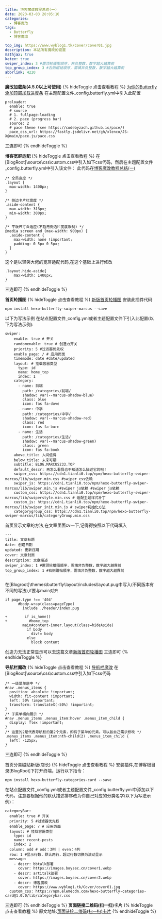 ```yaml
---
title: 博客魔改教程总结(一)
date: 2023-03-03 20:05:10
categories: 
  - 博客魔改
tags:
  - Butterfly
  - 博客魔改

top_img: https://www.wyblog1.tk/Cover/cover01.jpg
description: 本站所有魔改的设置
mathjax: true
katex: true
swiper_index: 3 #置顶轮播图顺序，非负整数，数字越大越靠前
top_group_index: 3 #右侧磁帖顺序，需填非负整数，数字越大越靠前
abbrlink: 4220
---
```

**魔改加载条(4.5.0以上可使用)**
{% hideToggle 点击查看教程 %}
[为你的Butterfly添加顶部加载进度条](https://blog.xlenco.top/posts/769f.html)
在主题配置文件_config.butterfly.yml中引入此配置
```
preloader:
  enable: true
  # source
  # 1. fullpage-loading
  # 2. pace (progress bar)
  source: 2
  # pace theme (see https://codebyzach.github.io/pace/)
  pace_css_url: https://fastly.jsdelivr.net/gh/xlenco/JS-X@main/pace.js/pace.css
```
三连即可
{% endhideToggle %}

**博客宽屏适配**
{% hideToggle 点击查看教程 %}
在[BlogRoot]\source\css\custom.css中引入如下css代码，然后在主题配置文件_config.butterfly.yml中引入该文件：
此代码在[博客魔改教程总结(一)](https://www.fomal.cc/posts/eec9786.html)
```
/* 全局宽度 */
.layout {
  max-width: 1400px;
}

/* 侧边卡片栏宽度 */
.aside-content {
  max-width: 318px;
  min-width: 300px;
}

/* 平板尺寸自适应(不启用侧边栏宽度限制) */
@media screen and (max-width: 900px) {
  .aside-content {
    max-width: none !important;
    padding: 0 5px 0 5px;
  }
}
```
这个是以轻笑大佬的宽屏适配代码,在这个基础上进行修改
```
.layout.hide-aside{ 
    max-width: 1400px; 
}
```
三连即可
{% endhideToggle %}

**首页轮播图**
{% hideToggle 点击查看教程 %}
[新版首页轮播图](https://blog.marcus233.top/p/hometop2.html)
安装此插件代码
```
npm install hexo-butterfly-swiper-marcus --save
```
以下为写法示例 在站点配置文件_config.yml或者主题配置文件下引入此配置(以下为写法示例):
```
swiper:
    enable: true # 开关
    randomenable: true # 创造力开关
    priority: 5 #过滤器优先权
    enable_page: / # 应用页面
    timemode: date #date/updated
    layout: # 挂载容器类型
      type: id
      name: home_top
      index: 1
    category:
      - name: 前端
        path: /categories/前端/
        shadow: var(--marcus-shadow-blue)
        class: blue
        icon: fas fa-dove
      - name: 中学
        path: /categories/中学/
        shadow: var(--marcus-shadow-red)
        class: red
        icon: fas fa-burn
      - name: 生活
        path: /categories/生活/
        shadow: var(--marcus-shadow-green)
        class: green
        icon: fas fa-book
    above_title: 人间值得
    below_title: 未来可期
    subtitle: BLOG.MARCUS233.TOP
    default_descr: 再怎么看我也不知道怎么描述它的啦！
    swiper_css: https://cdn1.tianli0.top/npm/hexo-butterfly-swiper-marcus/lib/swiper.min.css #swiper css依赖
    swiper_js: https://cdn1.tianli0.top/npm/hexo-butterfly-swiper-marcus/lib/swiper.min.js #swiper js依赖 #swiper js依赖
    custom_css: https://cdn1.tianli0.top/npm/hexo-butterfly-swiper-marcus/lib/swiperstyle.min.css # 适配主题样式补丁
    custom_js: https://cdn1.tianli0.top/npm/hexo-butterfly-swiper-marcus/lib/swiper_init.min.js # swiper初始化方法
    categorygroup_css: https://cdn1.tianli0.top/npm/hexo-butterfly-swiper-marcus/lib/categoryGroup.min.css
```
首页显示文章的方法,在文章里面cv一下,记得得按照以下代码填入
```
---
title: 文章标题
date: 创建日期
updated: 更新日期
cover: 文章封面
description: 文章描述
swiper_index: 1 #置顶轮播图顺序，需填非负整数，数字越大越靠前
top_group_index: 1 #右侧磁帖顺序，需填非负整数，数字越大越靠前
---
```
在[Blogroot]\themes\butterfly\layout\includes\layout.pug中写入(不同版本有不同的写法),if要与main对齐
```
if page.type !== '404'
      #body-wrap(class=pageType)
        include ./header/index.pug

+        if is_home()
+          #home_top
        main#content-inner.layout(class=hideAside)
          if body
            div!= body
          else
            block content
```
创造力无法正常显示可以去这篇文章[新版首页轮播图](https://anzhiy.cn/posts/e62b.html)
三连即可
{% endhideToggle %}

**导航栏魔改**
{% hideToggle 点击查看教程 %}
[导航栏魔改](https://www.fomal.cc/posts/eec9786.html#%E5%AF%BC%E8%88%AA%E6%A0%8F%E9%AD%94%E6%94%B9)
在[BlogRoot]\source\css\custom.css中引入如下css代码
```
/* 一级菜单居中 */
#nav .menus_items {
  position: absolute !important;
  width: fit-content !important;
  left: 50% !important;
  transform: translateX(-50%) !important;
}
/* 子菜单横向展示 */
#nav .menus_items .menus_item:hover .menus_item_child {
  display: flex !important;
}
/* 这里的2是代表导航栏的第2个元素，即有子菜单的元素，可以按自己需求修改 */
.menus_items .menus_item:nth-child(2) .menus_item_child {
  left: -125px;
}
```
三连即可
{% endhideToggle %}

首页分类磁贴新版(店长)
{% hideToggle 点击查看教程 %}
安装插件,在博客根目录[BlogRoot]下打开终端，运行以下指令：
```
npm install hexo-butterfly-categories-card --save
```
在站点配置文件_config.yml或者主题配置文件_config.butterfly.yml中添加以下代码，注意要根据他的默认描述排序改为你自己对应的分类名字(以下为写法示例)：
```
categoryBar:
  enable: true # 开关
  priority: 5 #过滤器优先权
  enable_page: / # 应用页面
  layout: # 挂载容器类型
    type: id
    name: recent-posts
    index: 2
  column: odd # odd：3列 | even：4列
  row: 1 #显示行数，默认两行，超过行数切换为滚动显示
  message:
    - descr: bbtalk部署
      cover: https://images.boysec.cn/cover1.webp
    - descr: artitalk部署
      cover: https://images.boysec.cn/cover2.webp
    - descr: 博客魔改
      cover: https://www.wyblog1.tk/Cover/cover01.jpg  
  custom_css: https://npm.elemecdn.com/hexo-butterfly-categories-card@1.0.0/lib/categorybar.css
```
三连即可
{% endhideToggle %}
**页面链接二维码(扫一扫)卡片**
{% hideToggle 点击查看教程 %}
原文地址:[页面链接二维码(扫一扫)卡片](https://www.chuckle.top/article/59995f0e.html)
{% endhideToggle %}
